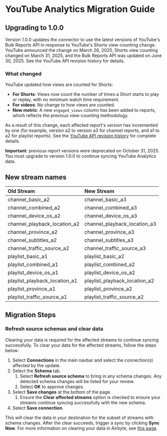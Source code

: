 # YouTube Analytics Migration Guide

## Upgrading to 1.0.0

Version 1.0.0 updates the connector to use the latest versions of YouTube's Bulk Reports API in response to YouTube's Shorts view-counting change. YouTube announced the change on March 26, 2025, Shorts view counting changed on March 31, 2025, and the Bulk Reports API was updated on June 30, 2025. See the YouTube API revision history for details.

### What changed

YouTube updated how views are counted for Shorts:

- **For Shorts**: Views now count the number of times a Short starts to play or replay, with no minimum watch time requirement.
- **For videos**: No change to how views are counted.
- **New metric**: A new `engaged_views` column has been added to reports, which reflects the previous view-counting methodology.

As a result of this change, each affected report's version has incremented by one (for example, version a2 to version a3 for channel reports, and a1 to a2 for playlist reports). See the [YouTube API revision history](https://developers.google.com/youtube/reporting/revision_history) for complete details.

**Important**: previous report versions were deprecated on October 31, 2025. You must upgrade to version 1.0.0 to continue syncing YouTube Analytics data.

## New stream names

| Old Stream                    | New Stream                    |
|:------------------------------|:------------------------------|
| channel_basic_a2              | channel_basic_a3              |
| channel_combined_a2           | channel_combined_a3           |
| channel_device_os_a2          | channel_device_os_a3          |
| channel_playback_location_a2  | channel_playback_location_a3  |
| channel_province_a2           | channel_province_a3           |
| channel_subtitles_a2          | channel_subtitles_a3          |
| channel_traffic_source_a2     | channel_traffic_source_a3     |
| playlist_basic_a1             | playlist_basic_a2             |
| playlist_combined_a1          | playlist_combined_a2          |
| playlist_device_os_a1         | playlist_device_os_a2         |
| playlist_playback_location_a1 | playlist_playback_location_a2 |
| playlist_province_a1          | playlist_province_a2          |
| playlist_traffic_source_a1    | playlist_traffic_source_a2    |

## Migration Steps

### Refresh source schemas and clear data

Clearing your data is required for the affected streams to continue syncing successfully. To clear your data for the affected streams, follow the steps below:

1. Select **Connections** in the main navbar and select the connection(s) affected by the update.
2. Select the **Schema** tab.
   1. Select **Refresh source schema** to bring in any schema changes. Any detected schema changes will be listed for your review.
   2. Select **OK** to approve changes.
3. Select **Save changes** at the bottom of the page.
   1. Ensure the **Clear affected streams** option is checked to ensure your streams continue syncing successfully with the new schema.
4. Select **Save connection**.

This will clear the data in your destination for the subset of streams with schema changes. After the clear succeeds,
trigger a sync by clicking **Sync Now**. For more information on clearing your data in Airbyte, see [this page](/platform/operator-guides/clear).
